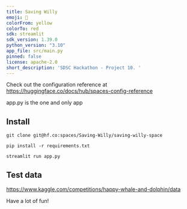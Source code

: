 ```yaml
---
title: Saving Willy
emoji: 👀
colorFrom: yellow
colorTo: red
sdk: streamlit
sdk_version: 1.39.0
python_version: "3.10"
app_file: src/main.py
pinned: false
license: apache-2.0
short_description: 'SDSC Hackathon - Project 10. '
---
```




Check out the configuration reference at https://huggingface.co/docs/hub/spaces-config-reference

app.py is the one and only app


## Install

```
git clone git@hf.co:spaces/Saving-Willy/saving-willy-space

pip install -r requirements.txt 
```

```
streamlit run app.py 
```


## Test data

https://www.kaggle.com/competitions/happy-whale-and-dolphin/data




Have a lot of fun!
